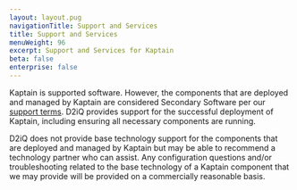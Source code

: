 ```yaml
---
layout: layout.pug
navigationTitle: Support and Services
title: Support and Services
menuWeight: 96
excerpt: Support and Services for Kaptain
beta: false
enterprise: false
---
```


Kaptain is supported software.
However, the components that are deployed and managed by Kaptain are considered Secondary Software per our [support terms](https://d2iq.com/legal/support-terms).
D2iQ provides support for the successful deployment of Kaptain, including ensuring all necessary components are running.

D2iQ does not provide base technology support for the components that are deployed and managed by Kaptain but may be able to recommend a technology partner who can assist.
Any configuration questions and/or troubleshooting related to the base technology of a Kaptain component that we may provide will be provided on a commercially reasonable basis.
